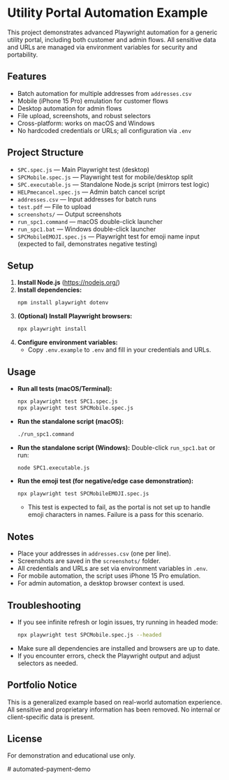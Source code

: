 # Utility Portal Automation Example

This project demonstrates advanced Playwright automation for a generic utility portal, including both customer and admin flows. All sensitive data and URLs are managed via environment variables for security and portability.

## Features
- Batch automation for multiple addresses from `addresses.csv`
- Mobile (iPhone 15 Pro) emulation for customer flows
- Desktop automation for admin flows
- File upload, screenshots, and robust selectors
- Cross-platform: works on macOS and Windows
- No hardcoded credentials or URLs; all configuration via `.env`

## Project Structure
- `SPC.spec.js` — Main Playwright test (desktop)
- `SPCMobile.spec.js` — Playwright test for mobile/desktop split
- `SPC.executable.js` — Standalone Node.js script (mirrors test logic)
- `HELPmecancel.spec.js` — Admin batch cancel script
- `addresses.csv` — Input addresses for batch runs
- `test.pdf` — File to upload
- `screenshots/` — Output screenshots
- `run_spc1.command` — macOS double-click launcher
- `run_spc1.bat` — Windows double-click launcher
- `SPCMobileEMOJI.spec.js` — Playwright test for emoji name input (expected to fail, demonstrates negative testing)

## Setup
1. **Install Node.js** (https://nodejs.org/)
2. **Install dependencies:**
   ```sh
   npm install playwright dotenv
   ```
3. **(Optional) Install Playwright browsers:**
   ```sh
   npx playwright install
   ```
4. **Configure environment variables:**
   - Copy `.env.example` to `.env` and fill in your credentials and URLs.

## Usage
- **Run all tests (macOS/Terminal):**
  ```sh
  npx playwright test SPC1.spec.js
  npx playwright test SPCMobile.spec.js
  ```
- **Run the standalone script (macOS):**
  ```sh
  ./run_spc1.command
  ```
- **Run the standalone script (Windows):**
  Double-click `run_spc1.bat` or run:
  ```sh
  node SPC1.executable.js
  ```
- **Run the emoji test (for negative/edge case demonstration):**
  ```sh
  npx playwright test SPCMobileEMOJI.spec.js
  ```
  - This test is expected to fail, as the portal is not set up to handle emoji characters in names. Failure is a pass for this scenario.

## Notes
- Place your addresses in `addresses.csv` (one per line).
- Screenshots are saved in the `screenshots/` folder.
- All credentials and URLs are set via environment variables in `.env`.
- For mobile automation, the script uses iPhone 15 Pro emulation.
- For admin automation, a desktop browser context is used.

## Troubleshooting
- If you see infinite refresh or login issues, try running in headed mode:
  ```sh
  npx playwright test SPCMobile.spec.js --headed
  ```
- Make sure all dependencies are installed and browsers are up to date.
- If you encounter errors, check the Playwright output and adjust selectors as needed.

## Portfolio Notice
This is a generalized example based on real-world automation experience. All sensitive and proprietary information has been removed. No internal or client-specific data is present.

## License
For demonstration and educational use only.

#   a u t o m a t e d - p a y m e n t - d e m o  
 